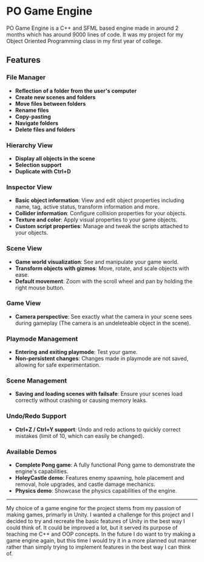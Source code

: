 # PO Game Engine

PO Game Engine is a C++ and SFML based engine made in around 2 months which has around 9000 lines of code. It was my project for my Object Oriented Programming class in my first year of college.

## Features

### File Manager
- **Reflection of a folder from the user's computer**
- **Create new scenes and folders**
- **Move files between folders**
- **Rename files**
- **Copy-pasting**
- **Navigate folders**
- **Delete files and folders**

### Hierarchy View
- **Display all objects in the scene**
- **Selection support**
- **Duplicate with Ctrl+D**

### Inspector View
- **Basic object information**: View and edit object properties including name, tag, active status, transform information and more.
- **Collider information**: Configure collision properties for your objects.
- **Texture and color**: Apply visual properties to your game objects.
- **Custom script properties**: Manage and tweak the scripts attached to your objects.

### Scene View
- **Game world visualization**: See and manipulate your game world.
- **Transform objects with gizmos**: Move, rotate, and scale objects with ease.
- **Default movement**: Zoom with the scroll wheel and pan by holding the right mouse button.

### Game View
- **Camera perspective**: See exactly what the camera in your scene sees during gameplay (The camera is an undeleteable object in the scene).

### Playmode Management
- **Entering and exiting playmode**: Test your game.
- **Non-persistent changes**: Changes made in playmode are not saved, allowing for safe experimentation.

### Scene Management
- **Saving and loading scenes with failsafe**: Ensure your scenes load correctly without crashing or causing memory leaks.

### Undo/Redo Support
- **Ctrl+Z / Ctrl+Y support**: Undo and redo actions to quickly correct mistakes (limit of 10, which can easily be changed).

### Available Demos
- **Complete Pong game**: A fully functional Pong game to demonstrate the engine's capabilities.
- **HoleyCastle demo**: Features enemy spawning, hole placement and removal, hole upgrades, and castle damage mechanics.
- **Physics demo**: Showcase the physics capabilities of the engine.

---

My choice of a game engine for the project stems from my passion of making games, primarly in Unity. I wanted a challenge for this project and I decided to try and recreate the basic features of Unity in the best way I could think of. It could be improved a lot, but it served its purpose of teaching me C++ and OOP concepts. In the future I do want to try making a game engine again, but this time I would try it in a more planned out manner rather than simply trying to implement features in the best way I can think of.
